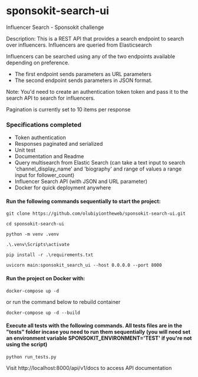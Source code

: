 # sponsokit-search-ui
Influencer Search - Sponsokit challenge

Description: This is a REST API that provides a search endpoint to search over influencers. Influencers are queried from Elasticsearch

Influencers can be searched using any of the two endpoints available depending on preference.
- The first endpoint sends parameters as URL parameters
- The second endpoint sends parameters in JSON format.

Note: You'd need to create an authentication token token and pass it to the search API to search for influencers.

Pagination is currently set to 10 items per response

### Specifications completed
- Token authentication
- Responses paginated and serialized
- Unit test
- Documentation and Readme
- Query multisearch from Elastic Search (can take a text input to search 'channel_display_name' and 'biography' and range of values a range input for follower_count)
- Influencer Search API (with JSON and URL parameter)
- Docker for quick deployment anywhere


#### Run the following commands sequentially to start the project:

    git clone https://github.com/olubiyiontheweb/sponsokit-search-ui.git

    cd sponsokit-search-ui

    python -m venv .venv

    .\.venv\Scripts\activate

    pip install -r .\requirements.txt

    uvicorn main:sponsokit_search_ui --host 0.0.0.0 --port 8000

#### Run the project on Docker with:

    docker-compose up -d

or run the command below to rebuild container

    docker-compose up -d --build

#### Execute all tests with the following commands. All tests files are in the "tests" folder incase you need to run them sequentially (you will need set an environment variable SPONSOKIT_ENVIRONMENT='TEST' if you're not using the script)

    python run_tests.py

Visit http://localhost:8000/api/v1/docs to access API documentation